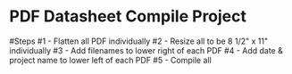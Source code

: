 # PDF Datasheet Compile Project

#Steps
#1 - Flatten all PDF individually
#2 - Resize all to be 8 1/2" x 11" individually
#3 - Add filenames to lower right of each PDF
#4 - Add date & project name to lower left of each PDF
#5 - Compile all
